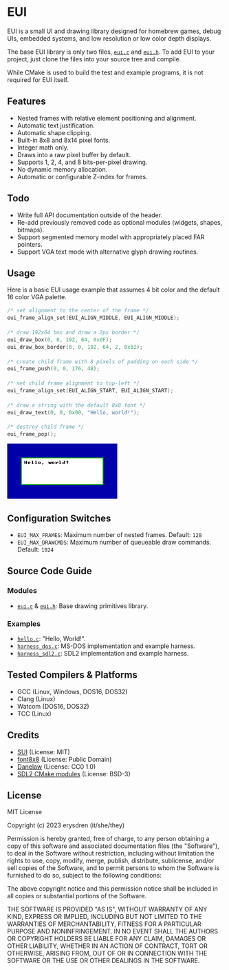 
# EUI

EUI is a small UI and drawing library designed for homebrew games, debug UIs, embedded systems, and low resolution or low color depth displays.

The base EUI library is only two files, [`eui.c`](./source/eui/eui.c) and [`eui.h`](./source/eui/eui.h). To add EUI to your project, just clone the files into your source tree and compile.

While CMake is used to build the test and example programs, it is not required for EUI itself.

## Features

- Nested frames with relative element positioning and alignment.
- Automatic text justification.
- Automatic shape clipping.
- Built-in 8x8 and 8x14 pixel fonts.
- Integer math only.
- Draws into a raw pixel buffer by default.
- Supports 1, 2, 4, and 8 bits-per-pixel drawing.
- No dynamic memory allocation.
- Automatic or configurable Z-index for frames.

## Todo

- Write full API documentation outside of the header.
- Re-add previously removed code as optional modules (widgets, shapes, bitmaps).
- Support segmented memory model with appropriately placed FAR pointers.
- Support VGA text mode with alternative glyph drawing routines.

## Usage

Here is a basic EUI usage example that assumes 4 bit color and the default 16 color VGA palette.

```c
/* set alignment to the center of the frame */
eui_frame_align_set(EUI_ALIGN_MIDDLE, EUI_ALIGN_MIDDLE);

/* draw 192x64 box and draw a 2px border */
eui_draw_box(0, 0, 192, 64, 0x0F);
eui_draw_box_border(0, 0, 192, 64, 2, 0x02);

/* create child frame with 8 pixels of padding on each side */
eui_frame_push(0, 0, 176, 48);

/* set child frame alignment to top-left */
eui_frame_align_set(EUI_ALIGN_START, EUI_ALIGN_START);

/* draw a string with the default 8x8 font */
eui_draw_text(0, 0, 0x00, "Hello, world!");

/* destroy child frame */
eui_frame_pop();
```

![Hello, world!](./.github/hello_world.png "Hello, world!")

## Configuration Switches

- `EUI_MAX_FRAMES`: Maximum number of nested frames. Default: `128`
- `EUI_MAX_DRAWCMDS`: Maximum number of queueable draw commands. Default: `1024`

## Source Code Guide

### Modules

- [`eui.c`](./source/eui/eui.c) & [`eui.h`](./source/eui/eui.h): Base drawing primitives library.

### Examples

- [`hello.c`](./source/examples/hello.c): "Hello, World!".
- [`harness_dos.c`](./source/examples/harness_dos.c): MS-DOS implementation and example harness.
- [`harness_sdl2.c`](./source/examples/harness_sdl2.c): SDL2 implementation and example harness.

## Tested Compilers & Platforms

- GCC (Linux, Windows, DOS16, DOS32)
- Clang (Linux)
- Watcom (DOS16, DOS32)
- TCC (Linux)

## Credits

- [SUI](https://github.com/shpuld/sui-qc/) (License: MIT)
- [font8x8](https://github.com/dhepper/font8x8/) (License: Public Domain)
- [Danelaw](https://thingvellir.net/git/danelaw/) (License: CC0 1.0)
- [SDL2 CMake modules](https://github.com/aminosbh/sdl2-cmake-modules) (License: BSD-3)

## License

MIT License

Copyright (c) 2023 erysdren (it/she/they)

Permission is hereby granted, free of charge, to any person obtaining a copy
of this software and associated documentation files (the "Software"), to deal
in the Software without restriction, including without limitation the rights
to use, copy, modify, merge, publish, distribute, sublicense, and/or sell
copies of the Software, and to permit persons to whom the Software is
furnished to do so, subject to the following conditions:

The above copyright notice and this permission notice shall be included in all
copies or substantial portions of the Software.

THE SOFTWARE IS PROVIDED "AS IS", WITHOUT WARRANTY OF ANY KIND, EXPRESS OR
IMPLIED, INCLUDING BUT NOT LIMITED TO THE WARRANTIES OF MERCHANTABILITY,
FITNESS FOR A PARTICULAR PURPOSE AND NONINFRINGEMENT. IN NO EVENT SHALL THE
AUTHORS OR COPYRIGHT HOLDERS BE LIABLE FOR ANY CLAIM, DAMAGES OR OTHER
LIABILITY, WHETHER IN AN ACTION OF CONTRACT, TORT OR OTHERWISE, ARISING FROM,
OUT OF OR IN CONNECTION WITH THE SOFTWARE OR THE USE OR OTHER DEALINGS IN THE
SOFTWARE.
